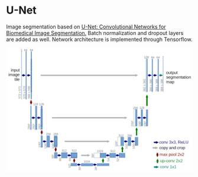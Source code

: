 # U-Net 
Image segmentation based on <a href="https://arxiv.org/abs/1505.04597">U-Net: Convolutional Networks for Biomedical Image Segmentation.</a> Batch normalization and dropout layers are added as well. Network architecture is implemented through Tensorflow.

![alt text](https://github.com/quentinkoh/image-segmentation/blob/master/unet_graph.png)



